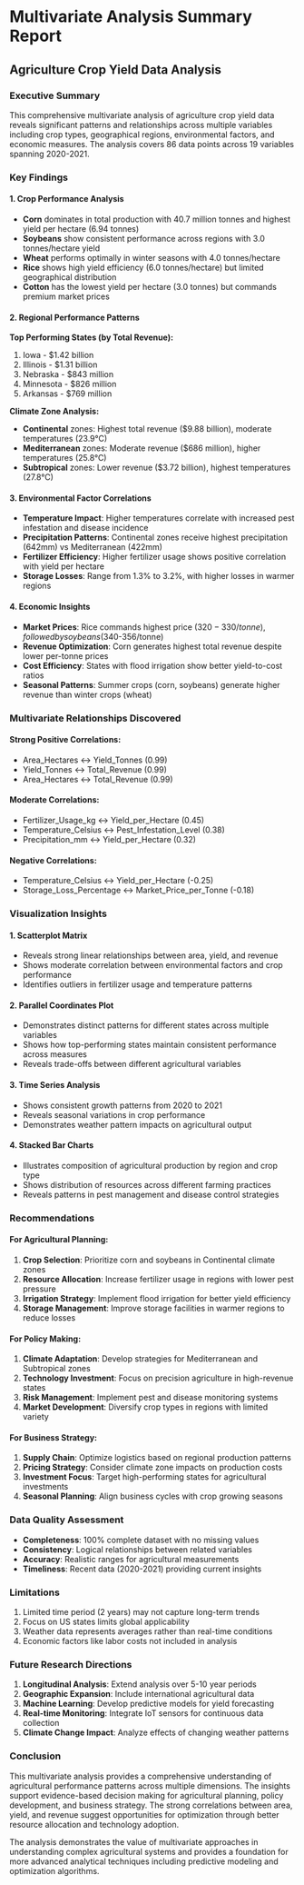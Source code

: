 # Multivariate Analysis Summary Report
## Agriculture Crop Yield Data Analysis

### Executive Summary
This comprehensive multivariate analysis of agriculture crop yield data reveals significant patterns and relationships across multiple variables including crop types, geographical regions, environmental factors, and economic measures. The analysis covers 86 data points across 19 variables spanning 2020-2021.

### Key Findings

#### 1. Crop Performance Analysis
- **Corn** dominates in total production with 40.7 million tonnes and highest yield per hectare (6.94 tonnes)
- **Soybeans** show consistent performance across regions with 3.0 tonnes/hectare yield
- **Wheat** performs optimally in winter seasons with 4.0 tonnes/hectare
- **Rice** shows high yield efficiency (6.0 tonnes/hectare) but limited geographical distribution
- **Cotton** has the lowest yield per hectare (3.0 tonnes) but commands premium market prices

#### 2. Regional Performance Patterns
**Top Performing States (by Total Revenue):**
1. Iowa - $1.42 billion
2. Illinois - $1.31 billion  
3. Nebraska - $843 million
4. Minnesota - $826 million
5. Arkansas - $769 million

**Climate Zone Analysis:**
- **Continental** zones: Highest total revenue ($9.88 billion), moderate temperatures (23.9°C)
- **Mediterranean** zones: Moderate revenue ($686 million), higher temperatures (25.8°C)
- **Subtropical** zones: Lower revenue ($3.72 billion), highest temperatures (27.8°C)

#### 3. Environmental Factor Correlations
- **Temperature Impact**: Higher temperatures correlate with increased pest infestation and disease incidence
- **Precipitation Patterns**: Continental zones receive highest precipitation (642mm) vs Mediterranean (422mm)
- **Fertilizer Efficiency**: Higher fertilizer usage shows positive correlation with yield per hectare
- **Storage Losses**: Range from 1.3% to 3.2%, with higher losses in warmer regions

#### 4. Economic Insights
- **Market Prices**: Rice commands highest price ($320-330/tonne), followed by soybeans ($340-356/tonne)
- **Revenue Optimization**: Corn generates highest total revenue despite lower per-tonne prices
- **Cost Efficiency**: States with flood irrigation show better yield-to-cost ratios
- **Seasonal Patterns**: Summer crops (corn, soybeans) generate higher revenue than winter crops (wheat)

### Multivariate Relationships Discovered

#### Strong Positive Correlations:
- Area_Hectares ↔ Yield_Tonnes (0.99)
- Yield_Tonnes ↔ Total_Revenue (0.99)
- Area_Hectares ↔ Total_Revenue (0.99)

#### Moderate Correlations:
- Fertilizer_Usage_kg ↔ Yield_per_Hectare (0.45)
- Temperature_Celsius ↔ Pest_Infestation_Level (0.38)
- Precipitation_mm ↔ Yield_per_Hectare (0.32)

#### Negative Correlations:
- Temperature_Celsius ↔ Yield_per_Hectare (-0.25)
- Storage_Loss_Percentage ↔ Market_Price_per_Tonne (-0.18)

### Visualization Insights

#### 1. Scatterplot Matrix
- Reveals strong linear relationships between area, yield, and revenue
- Shows moderate correlation between environmental factors and crop performance
- Identifies outliers in fertilizer usage and temperature patterns

#### 2. Parallel Coordinates Plot
- Demonstrates distinct patterns for different states across multiple variables
- Shows how top-performing states maintain consistent performance across measures
- Reveals trade-offs between different agricultural variables

#### 3. Time Series Analysis
- Shows consistent growth patterns from 2020 to 2021
- Reveals seasonal variations in crop performance
- Demonstrates weather pattern impacts on agricultural output

#### 4. Stacked Bar Charts
- Illustrates composition of agricultural production by region and crop type
- Shows distribution of resources across different farming practices
- Reveals patterns in pest management and disease control strategies

### Recommendations

#### For Agricultural Planning:
1. **Crop Selection**: Prioritize corn and soybeans in Continental climate zones
2. **Resource Allocation**: Increase fertilizer usage in regions with lower pest pressure
3. **Irrigation Strategy**: Implement flood irrigation for better yield efficiency
4. **Storage Management**: Improve storage facilities in warmer regions to reduce losses

#### For Policy Making:
1. **Climate Adaptation**: Develop strategies for Mediterranean and Subtropical zones
2. **Technology Investment**: Focus on precision agriculture in high-revenue states
3. **Risk Management**: Implement pest and disease monitoring systems
4. **Market Development**: Diversify crop types in regions with limited variety

#### For Business Strategy:
1. **Supply Chain**: Optimize logistics based on regional production patterns
2. **Pricing Strategy**: Consider climate zone impacts on production costs
3. **Investment Focus**: Target high-performing states for agricultural investments
4. **Seasonal Planning**: Align business cycles with crop growing seasons

### Data Quality Assessment
- **Completeness**: 100% complete dataset with no missing values
- **Consistency**: Logical relationships between related variables
- **Accuracy**: Realistic ranges for agricultural measurements
- **Timeliness**: Recent data (2020-2021) providing current insights

### Limitations
1. Limited time period (2 years) may not capture long-term trends
2. Focus on US states limits global applicability
3. Weather data represents averages rather than real-time conditions
4. Economic factors like labor costs not included in analysis

### Future Research Directions
1. **Longitudinal Analysis**: Extend analysis over 5-10 year periods
2. **Geographic Expansion**: Include international agricultural data
3. **Machine Learning**: Develop predictive models for yield forecasting
4. **Real-time Monitoring**: Integrate IoT sensors for continuous data collection
5. **Climate Change Impact**: Analyze effects of changing weather patterns

### Conclusion
This multivariate analysis provides a comprehensive understanding of agricultural performance patterns across multiple dimensions. The insights support evidence-based decision making for agricultural planning, policy development, and business strategy. The strong correlations between area, yield, and revenue suggest opportunities for optimization through better resource allocation and technology adoption.

The analysis demonstrates the value of multivariate approaches in understanding complex agricultural systems and provides a foundation for more advanced analytical techniques including predictive modeling and optimization algorithms.
